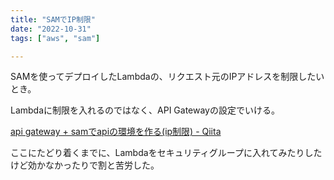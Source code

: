 ```yaml
---
title: "SAMでIP制限"
date: "2022-10-31"
tags: ["aws", "sam"]

---
```


SAMを使ってデプロイしたLambdaの、リクエスト元のIPアドレスを制限したいとき。

Lambdaに制限を入れるのではなく、API Gatewayの設定でいける。

[api gateway + samでapiの環境を作る(ip制限) - Qiita](https://qiita.com/cony0413/items/18551d314b445a864e87)

ここにたどり着くまでに、Lambdaをセキュリティグループに入れてみたりしたけど効かなかったりで割と苦労した。
